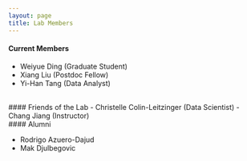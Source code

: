 ```yaml
---
layout: page
title: Lab Members
---
```


#### Current Members

- Weiyue Ding (Graduate Student)
- Xiang Liu (Postdoc Fellow)
- Yi-Han Tang (Data Analyst)

<br>
#### Friends of the Lab
- Christelle Colin-Leitzinger (Data Scientist)
- Chang Jiang (Instructor)

<br>
#### Alumni

- Rodrigo Azuero-Dajud
- Mak Djulbegovic
